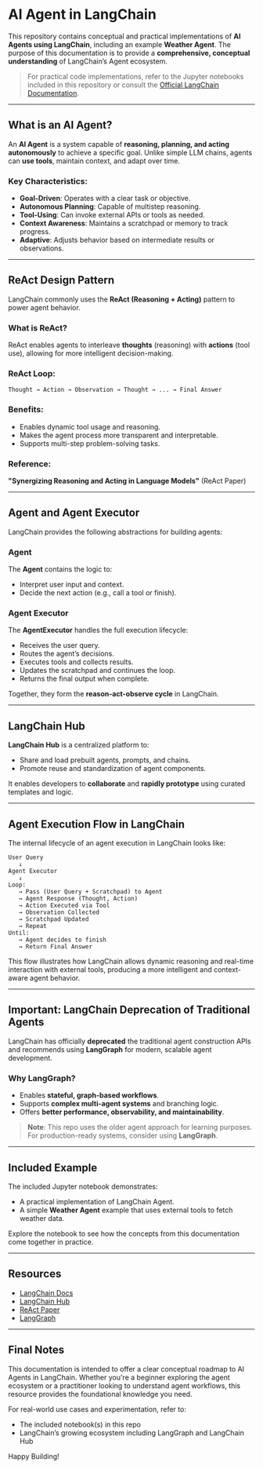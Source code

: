 # AI Agent in LangChain

This repository contains conceptual and practical implementations of **AI Agents using LangChain**, including an example **Weather Agent**. The purpose of this documentation is to provide a **comprehensive, conceptual understanding** of LangChain’s Agent ecosystem.

> For practical code implementations, refer to the Jupyter notebooks included in this repository or consult the [Official LangChain Documentation](https://docs.langchain.com/).

---

## What is an AI Agent?

An **AI Agent** is a system capable of **reasoning, planning, and acting autonomously** to achieve a specific goal. Unlike simple LLM chains, agents can **use tools**, maintain context, and adapt over time.

### Key Characteristics:
- **Goal-Driven**: Operates with a clear task or objective.
- **Autonomous Planning**: Capable of multistep reasoning.
- **Tool-Using**: Can invoke external APIs or tools as needed.
- **Context Awareness**: Maintains a scratchpad or memory to track progress.
- **Adaptive**: Adjusts behavior based on intermediate results or observations.

---

## ReAct Design Pattern

LangChain commonly uses the **ReAct (Reasoning + Acting)** pattern to power agent behavior.

### What is ReAct?

ReAct enables agents to interleave **thoughts** (reasoning) with **actions** (tool use), allowing for more intelligent decision-making.

### ReAct Loop:
```
Thought → Action → Observation → Thought → ... → Final Answer
```


### Benefits:
- Enables dynamic tool usage and reasoning.
- Makes the agent process more transparent and interpretable.
- Supports multi-step problem-solving tasks.

### Reference:
**"Synergizing Reasoning and Acting in Language Models"** (ReAct Paper)

---

## Agent and Agent Executor

LangChain provides the following abstractions for building agents:

### Agent

The **Agent** contains the logic to:
- Interpret user input and context.
- Decide the next action (e.g., call a tool or finish).

### Agent Executor

The **AgentExecutor** handles the full execution lifecycle:
- Receives the user query.
- Routes the agent’s decisions.
- Executes tools and collects results.
- Updates the scratchpad and continues the loop.
- Returns the final output when complete.

Together, they form the **reason-act-observe cycle** in LangChain.

---

## LangChain Hub

**LangChain Hub** is a centralized platform to:
- Share and load prebuilt agents, prompts, and chains.
- Promote reuse and standardization of agent components.

It enables developers to **collaborate** and **rapidly prototype** using curated templates and logic.

---

## Agent Execution Flow in LangChain

The internal lifecycle of an agent execution in LangChain looks like:
```
User Query 
   ↓
Agent Executor 
   ↓
Loop:
   → Pass (User Query + Scratchpad) to Agent
   → Agent Response (Thought, Action)
   → Action Executed via Tool
   → Observation Collected
   → Scratchpad Updated
   → Repeat
Until:
   → Agent decides to finish
   → Return Final Answer
```
This flow illustrates how LangChain allows dynamic reasoning and real-time interaction with external tools, producing a more intelligent and context-aware agent behavior.

---

## Important: LangChain Deprecation of Traditional Agents

LangChain has officially **deprecated** the traditional agent construction APIs and recommends using **LangGraph** for modern, scalable agent development.

### Why LangGraph?
- Enables **stateful, graph-based workflows**.
- Supports **complex multi-agent systems** and branching logic.
- Offers **better performance, observability, and maintainability**.

>  **Note**: This repo uses the older agent approach for learning purposes. For production-ready systems, consider using **LangGraph**.

---

## Included Example

The included Jupyter notebook demonstrates:
- A practical implementation of LangChain Agent.
- A simple **Weather Agent** example that uses external tools to fetch weather data.

Explore the notebook to see how the concepts from this documentation come together in practice.

---

## Resources

- [LangChain Docs](https://docs.langchain.com/)
- [LangChain Hub](https://smith.langchain.com/hub)
- [ReAct Paper](https://arxiv.org/abs/2210.03629)
- [LangGraph](https://docs.langchain.com/langgraph/)

---

## Final Notes

This documentation is intended to offer a clear conceptual roadmap to AI Agents in LangChain. Whether you're a beginner exploring the agent ecosystem or a practitioner looking to understand agent workflows, this resource provides the foundational knowledge you need.

For real-world use cases and experimentation, refer to:
- The included notebook(s) in this repo
- LangChain’s growing ecosystem including LangGraph and LangChain Hub

Happy Building! 